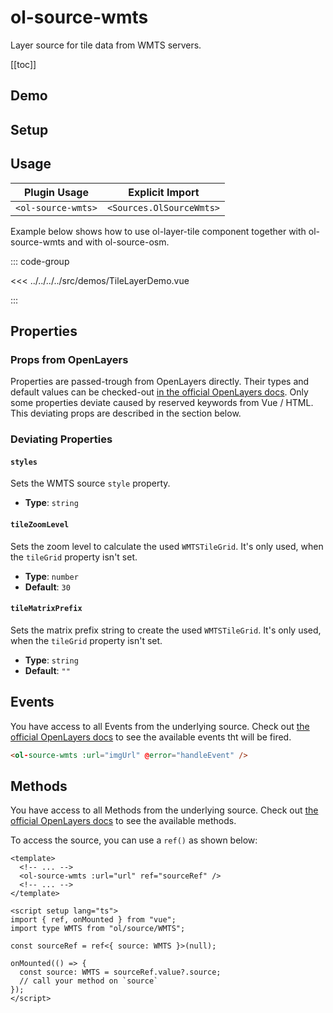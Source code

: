 # ol-source-wmts

Layer source for tile data from WMTS servers.

[[toc]]

## Demo

<script setup lang="ts">
import TileLayerDemo from "@demos/TileLayerDemo.vue"
</script>

<ClientOnly>
<TileLayerDemo />
</ClientOnly>

## Setup

<!--@include: ../../sources.plugin.md-->

## Usage

| Plugin Usage       |     Explicit Import      |
| ------------------ | :----------------------: |
| `<ol-source-wmts>` | `<Sources.OlSourceWmts>` |

Example below shows how to use ol-layer-tile component together with ol-source-wmts and with ol-source-osm.

::: code-group

<<< ../../../../src/demos/TileLayerDemo.vue

:::

## Properties

### Props from OpenLayers

Properties are passed-trough from OpenLayers directly.
Their types and default values can be checked-out [in the official OpenLayers docs](https://openlayers.org/en/latest/apidoc/module-ol_source_WMTS-WMTS.html).
Only some properties deviate caused by reserved keywords from Vue / HTML.
This deviating props are described in the section below.

### Deviating Properties

#### `styles`

Sets the WMTS source `style` property.

- **Type**: `string`

#### `tileZoomLevel`

Sets the zoom level to calculate the used `WMTSTileGrid`.
It's only used, when the `tileGrid` property isn't set.

- **Type**: `number`
- **Default**: `30`

#### `tileMatrixPrefix`

Sets the matrix prefix string to create the used `WMTSTileGrid`.
It's only used, when the `tileGrid` property isn't set.

- **Type**: `string`
- **Default**: `""`

## Events

You have access to all Events from the underlying source.
Check out [the official OpenLayers docs](https://openlayers.org/en/latest/apidoc/module-ol_source_WMTS-WMTS.html) to see the available events tht will be fired.

```html
<ol-source-wmts :url="imgUrl" @error="handleEvent" />
```

## Methods

You have access to all Methods from the underlying source.
Check out [the official OpenLayers docs](https://openlayers.org/en/latest/apidoc/module-ol_source_WMTS-WMTS.html) to see the available methods.

To access the source, you can use a `ref()` as shown below:

```vue
<template>
  <!-- ... -->
  <ol-source-wmts :url="url" ref="sourceRef" />
  <!-- ... -->
</template>

<script setup lang="ts">
import { ref, onMounted } from "vue";
import type WMTS from "ol/source/WMTS";

const sourceRef = ref<{ source: WMTS }>(null);

onMounted(() => {
  const source: WMTS = sourceRef.value?.source;
  // call your method on `source`
});
</script>
```
